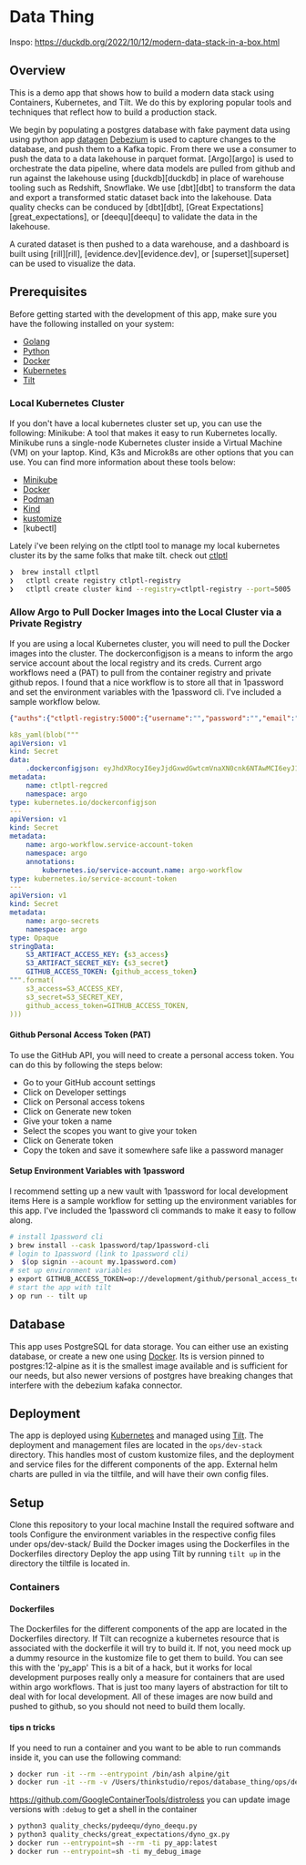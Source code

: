 # Data Thing
Inspo:
https://duckdb.org/2022/10/12/modern-data-stack-in-a-box.html

## Overview
This is a demo app that shows how to build a modern data stack using Containers, Kubernetes, and Tilt.
We do this by exploring popular tools and techniques that reflect how to build a production stack.

We begin by populating a postgres database with fake payment data using using python app [datagen][datagen]
[Debezium][debezium] is used to capture changes to the database, and push them to a Kafka topic. From there we use a consumer to push the data to a data lakehouse in parquet format.
[Argo][argo] is used to orchestrate the data pipeline, where data models are pulled from github and run against the lakehouse using [duckdb][duckdb] in place of warehouse tooling such as Redshift, Snowflake. We use [dbt][dbt] to transform the data and export a transformed static dataset back into the lakehouse.
Data quality checks can be conduced by [dbt][dbt],  [Great Expectations][great_expectations], or [deequ][deequ] to validate the data in the lakehouse.

A curated dataset is then pushed to a data warehouse, and a dashboard is built using [rill][rill], [evidence.dev][evidence.dev], or [superset][superset] can be used to visualize the data.

## Prerequisites
Before getting started with the development of this app, make sure you have the following installed on your system:
- [Golang](https://golang.org/doc/install)
- [Python](https://www.python.org/downloads/)
- [Docker](https://docs.docker.com/get-docker/)
- [Kubernetes](https://kubernetes.io/docs/tasks/tools/install-kubectl/)
- [Tilt](https://tilt.dev/install/)

### Local Kubernetes Cluster
If you don't have a local kubernetes cluster set up, you can use the following:
Minikube: A tool that makes it easy to run Kubernetes locally. Minikube runs a single-node Kubernetes cluster inside a Virtual Machine (VM) on your laptop. Kind, K3s and Microk8s are other options that you can use. You can find more information about these tools below:


- [Minikube](https://kubernetes.io/docs/tasks/tools/install-minikube/)
- [Docker](https://www.docker.com/)
- [Podman](https://podman.io/)
- [Kind](https://kind.sigs.k8s.io/)
- [kustomize](https://kustomize.io/)
- [kubectl]

Lately i've been relying on the ctlptl tool to manage my local kubernetes cluster its by the same folks that make tilt.
check out [ctlptl](https://github.com/tilt-dev/ctlptl)
```sh
❯  brew install ctlptl
❯   ctlptl create registry ctlptl-registry
❯   ctlptl create cluster kind --registry=ctlptl-registry --port=5005
```

### Allow Argo to Pull Docker Images into the Local Cluster via a Private Registry
If you are using a local Kubernetes cluster, you will need to pull the Docker images into the cluster.
The dockerconfigjson is a means to inform the argo service account about the local registry and its creds. Current argo workflows need a (PAT) to pull from the container registry and private github repos. I found that a nice workflow is to store all that in 1password and set the environment variables with the 1password cli. I've included a sample workflow below.
```json
{"auths":{"ctlptl-registry:5000":{"username":"","password":"","email":"root@localhost","auth":""}}}
```

```yaml
k8s_yaml(blob("""
apiVersion: v1
kind: Secret
data:
    .dockerconfigjson: eyJhdXRocyI6eyJjdGxwdGwtcmVnaXN0cnk6NTAwMCI6eyJ1c2VybmFtZSI6IiIsInBhc3N3b3JkIjoiIiwiZW1haWwiOiJyb290QGxvY2FsaG9zdCIsImF1dGgiOiIifX19Cg==
metadata:
    name: ctlptl-regcred
    namespace: argo
type: kubernetes.io/dockerconfigjson
---
apiVersion: v1
kind: Secret
metadata:
    name: argo-workflow.service-account-token
    namespace: argo
    annotations:
        kubernetes.io/service-account.name: argo-workflow
type: kubernetes.io/service-account-token
---
apiVersion: v1
kind: Secret
metadata:
    name: argo-secrets
    namespace: argo
type: Opaque
stringData:
    S3_ARTIFACT_ACCESS_KEY: {s3_access}
    S3_ARTIFACT_SECRET_KEY: {s3_secret}
    GITHUB_ACCESS_TOKEN: {github_access_token}
""".format(
    s3_access=S3_ACCESS_KEY,
    s3_secret=S3_SECRET_KEY,
    github_access_token=GITHUB_ACCESS_TOKEN,
)))

```
#### Github Personal Access Token (PAT)
To use the GitHub API, you will need to create a personal access token. You can do this by following the steps below:
- Go to your GitHub account settings
- Click on Developer settings
- Click on Personal access tokens
- Click on Generate new token
- Give your token a name
- Select the scopes you want to give your token
- Click on Generate token
- Copy the token and save it somewhere safe like a password manager

#### Setup Environment Variables with 1password
I recommend setting up a new vault with 1password for local development items
Here is a sample workflow for setting up the environment variables for this app. I've included the 1password cli commands to make it easy to follow along.
``` sh
# install 1password cli
❯ brew install --cask 1password/tap/1password-cli
# login to 1password (link to 1password cli)
❯  $(op signin --acount my.1password.com)
# set up environment variables
❯ export GITHUB_ACCESS_TOKEN=op://development/github/personal_access_token_dataworkflow
# start the app with tilt
❯ op run -- tilt up
```

## Database
This app uses PostgreSQL for data storage. You can either use an existing database, or create a new one using [Docker](https://hub.docker.com/_/postgres). Its is version pinned to postgres:12-alpine as it is the smallest image available and is sufficient for our needs, but also newer versions of postgres have breaking changes that interfere with the debezium kafaka connector.

## Deployment
The app is deployed using [Kubernetes](https://kubernetes.io/docs/concepts/workloads/controllers/deployment/) and managed using [Tilt](https://tilt.dev/docs/). The deployment and management files are located in the `ops/dev-stack` directory. This handles most of custom kustomize files, and the deployment and service files for the different components of the app. External helm charts are pulled in via the tiltfile, and will have their own config files.

## Setup
Clone this repository to your local machine
Install the required software and tools
Configure the environment variables in the respective config files under ops/dev-stack/
Build the Docker images using the Dockerfiles in the Dockerfiles directory
Deploy the app using Tilt by running `tilt up` in the directory the tiltfile is located in.

### Containers
#### Dockerfiles

The Dockerfiles for the different components of the app are located in the Dockerfiles directory. If Tilt can recognize a kubernetes resource that is associated with the dockerfile it will try to build it. If not, you need mock up a dummy resource in the kustomize file to get them to build. You can see this with the 'py_app' This is a bit of a hack, but it works for local development purposes really only a measure for containers that are used within argo workflows. That is just too many layers of abstraction for tilt to deal with for local development. All of these images are now build and pushed to github, so you should not need to build them locally.

#### tips n tricks
If you need to run a container and you want to be able to run commands inside it, you can use the following command:

```sh
❯ docker run -it --rm --entrypoint /bin/ash alpine/git
❯ docker run -it --rm -v /Users/thinkstudio/repos/database_thing/ops/dev-stack/dbt/lakehouse_demo:/opt/venv/lakehouse_demo --entrypoint /bin/ash dbt
```


https://github.com/GoogleContainerTools/distroless
you can update image versions with `:debug` to get a shell in the container

```sh
❯ python3 quality_checks/pydeequ/dyno_deequ.py
❯ python3 quality_checks/great_expectations/dyno_gx.py
❯ docker run --entrypoint=sh --rm -ti py_app:latest
❯ docker run --entrypoint=sh -ti my_debug_image
```

[datagen]: docs/datagen/README.md
[debezium]: docs/debezium/README.md
